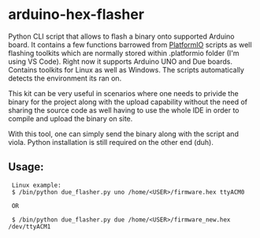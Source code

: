 # arduino-hex-flasher
Python CLI script that allows to flash a binary onto supported Arduino board. It contains a few functions barrowed from [PlatformIO](https://platformio.org/)  scripts as well flashing toolkits which are normally stored within .platformio folder (I'm using VS Code). Right now it supports Arduino UNO and Due boards. Contains toolkits for Linux as well as Windows. The scripts automatically detects the environment its ran on.

This kit can be very useful in scenarios where one needs to privide the binary for the project along with the upload capability without the need of sharing the source code as well having to use the whole IDE in order to compile and upload the binary on site. 

With this tool, one can simply send the binary  along with the script and viola. Python installation is still required on the other end (duh).
## Usage: 
     
     Linux example:
     $ /bin/python due_flasher.py uno /home/<USER>/firmware.hex ttyACM0

     OR

     $ /bin/python due_flasher.py due /home/<USER>/firmware_new.hex /dev/ttyACM1


